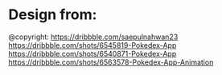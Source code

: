 # Design from:
@copyright: https://dribbble.com/saepulnahwan23
https://dribbble.com/shots/6545819-Pokedex-App
https://dribbble.com/shots/6540871-Pokedex-App
https://dribbble.com/shots/6563578-Pokedex-App-Animation
